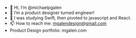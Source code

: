 - 👋 Hi, I’m @michaelpgalen
- 👀 I’m a product designer turned engineer!
- 🌱 I was studying Swift, then pivoted to javascript and React.
- 📫 How to reach me: mgalendesign@gmail.com
- Product Design portfolio: mgalen.com

<!---
michaelpgalen/michaelpgalen is a ✨ special ✨ repository because its `README.md` (this file) appears on your GitHub profile.
You can click the Preview link to take a look at your changes.
--->
